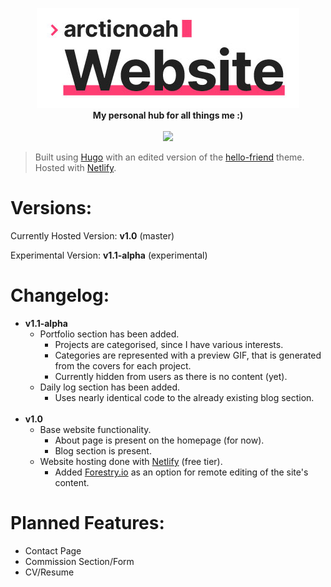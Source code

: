 <p align="center">
    <img src="github/readme-header.jpg">
    <br>
    <b>My personal hub for all things me :)</b>
    <br>
    <br>
    <img src="https://api.netlify.com/api/v1/badges/6055c57f-dd7d-44bf-9d3f-ba5d76a3576b/deploy-status">
</p>

> Built using [Hugo](https://gohugo.io) with an edited version of the [hello-friend](https://github.com/panr/hugo-theme-hello-friend) theme. Hosted with [Netlify](https://netlify.com/).

# Versions:

Currently Hosted Version: **v1.0** (master)

Experimental Version: **v1.1-alpha** (experimental)

# Changelog:

- **v1.1-alpha**
    - Portfolio section has been added.
        - Projects are categorised, since I have various interests.
        - Categories are represented with a preview GIF, that is generated from the covers for each project.
        - Currently hidden from users as there is no content (yet).
    - Daily log section has been added.
        - Uses nearly identical code to the already existing blog section.
<br><br>
- **v1.0**
    - Base website functionality.
        - About page is present on the homepage (for now).
        - Blog section is present.
    - Website hosting done with [Netlify](https://netlify.com) (free tier).
        - Added [Forestry.io](https://Forestry.io) as an option for remote editing of the site's content.

# Planned Features:

- Contact Page
- Commission Section/Form
- CV/Resume